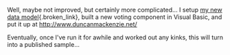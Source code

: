 Well, maybe not improved, but certainly more complicated... I setup [my new data model](http://weblogs.asp.net/duncanma/archive/2004/06/15/156543.aspx){.broken_link}, built a new voting component in Visual Basic, and put it up at <http://www.duncanmackenzie.net/>

Eventually, once I've run it for awhile and worked out any kinks, this will turn into a published sample...